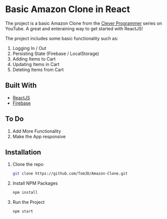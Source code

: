 # Basic Amazon Clone in React

The project is a basic Amazon Clone from the [Clever Programmer](https://www.youtube.com/c/CleverProgrammer) series on YouTube. A great and enteraining way to get started with ReactJS!

The project includes some basic functionality such as:
1. Logging In / Out
2. Persisting State (Firebase / LocalStorage)
3. Adding Items to Cart
4. Updating Items in Cart
5. Deleting Items from Cart

## Built With
* [ReactJS](https://reactjs.org/)
* [Firebase](https://firebase.google.com/)

## To Do
1. Add More Functionality
2. Make the App responsive

## Installation
1. Clone the repo
   ```sh
   git clone https://github.com/TomJD/Amazon-Clone.git
   ```
2. Install NPM Packages
   ```sh
   npm install
   ```
3. Run the Project
   ```sh
   npm start
   ```


